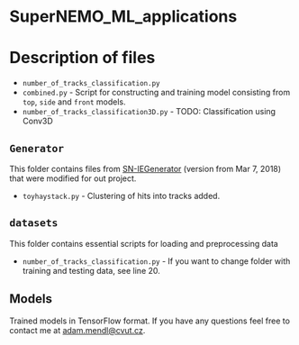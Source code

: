 # SuperNEMO_ML_applications
# Description of files
 * `number_of_tracks_classification.py`
 * `combined.py` - Script for constructing and training model consisting from `top`, `side` and `front` models.
 * `number_of_tracks_classification3D.py` - TODO: Classification using Conv3D
## `Generator`
This folder contains files from [SN-IEGenerator](https://github.com/SuperNEMO-DBD/SN-IEgenerator) (version from Mar 7, 2018) that were modified for out project. 
 * `toyhaystack.py` - Clustering of hits into tracks added.
## `datasets`
This folder contains essential scripts for loading and preprocessing data
 * `number_of_tracks_classification.py` - If you want to change folder with training and testing data, see line 20.
## Models
Trained models in TensorFlow format.
If you have any questions feel free to contact me at [adam.mendl@cvut.cz](mailto:adam.mendl@cvut.cz).
